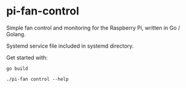 # pi-fan-control

Simple fan control and monitoring for the Raspberry Pi, written in Go / Golang.

Systemd service file included in systemd directory.

Get started with:

`go build`

`./pi-fan control --help`
